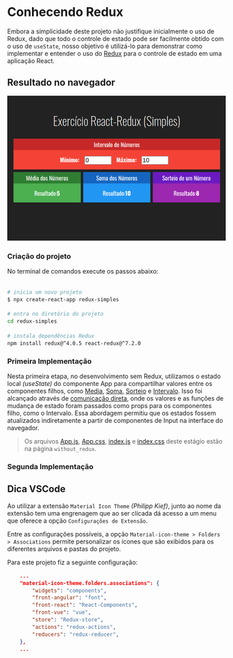 # Conhecendo Redux

Embora a simplicidade deste projeto não justifique inicialmente o uso de Redux, dado que todo o controle de estado pode ser facilmente obtido com o uso de `useState`, nosso objetivo é utilizá-lo para demonstrar como implementar e entender o uso do [Redux](https://react-redux.js.org/) para o controle de estado em uma aplicação React.

## Resultado no navegador

![Tela da aplicação no navegador](./images/tela_app.png)

### Criação do projeto

No terminal de comandos execute os passos abaixo:

```bash

# inicia um novo projeto
$ npx create-react-app redux-simples

# entra no diretório do projeto
cd redux-simples

# instala dependências Redux
npm install redux@^4.0.5 react-redux@^7.2.0

```

### Primeira Implementação

Nesta primeira etapa, no desenvolvimento sem Redux, utilizamos o estado local _(useState)_ do componente App para compartilhar valores entre os componentes filhos, como [Media](./src/components/without_redux/Media.jsx), [Soma](./src/components/without_redux/Soma.jsx), [Sorteio](./src/components/without_redux/Sorteio.jsx) e [Intervalo](./src/components/without_redux/Intervalo.jsx). Isso foi alcançado através de [comunicação direta](https://douglasabnovato.medium.com/comunica%C3%A7%C3%A3o-entre-componentes-em-reactjs-27a89c38f33a), onde os valores e as funções de mudança de estado foram passados como props para os componentes filho, como o Intervalo. Essa abordagem permitiu que os estados fossem atualizados indiretamente a partir de componentes de Input na interface do navegador.

> Os arquivos [App.js](./src/without_redux/App.js), [App.css](./src/without_redux/App.css), [index.js](./src/without_redux/index.js) e [index.css](./src/without_redux/index.css) deste estágio estão na página `without_redux`.


### Segunda Implementação



## Dica VSCode
Ao utilizar a extensão `Material Icon Theme` _(Philipp Kief)_, junto ao nome da extensão tem uma engrenagem que ao ser clicada dá acesso a um menu que oferece a opção `Configurações de Extensão`. 

Entre as configurações possíveis, a opção `Material-icon-theme > Folders > Associations` permite personalizar os ícones que são exibidos para os diferentes arquivos e pastas do projeto.

Para este projeto fiz a seguinte configuração:
```json
    ...
    "material-icon-theme.folders.associations": {
        "widgets": "components",
        "front-angular": "font",
        "front-react": "React-Components",
        "front-vue": "vue",
        "store": "Redux-store",
        "actions": "redux-actions",
        "reducers": "redux-reducer",
    },
    ...
```

